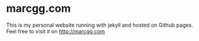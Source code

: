 # marcgg.com

This is my personal website running with jekyll and hosted on Github
pages. Feel free to visit it on http://marcgg.com
